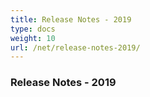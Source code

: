 ```yaml
---
title: Release Notes - 2019
type: docs
weight: 10
url: /net/release-notes-2019/
---
```


### **Release Notes - 2019**
